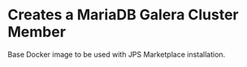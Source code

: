 Creates a MariaDB Galera Cluster Member
======

Base Docker image to be used with JPS Marketplace installation.
